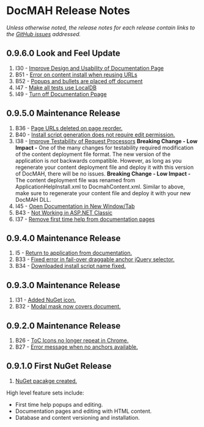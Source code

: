 DocMAH Release Notes
====================

*Unless otherwise noted, the release notes for each release contain links to the [GitHub issues][1] addressed.*

## 0.9.6.0 Look and Feel Update
1. I30 - [Improve Design and Usability of Documentation Page][16]
1. B51 - [Error on content install when reusing URLs][17]
1. B52 - [Popups and bullets are placed off document][18]
1. I47 - [Make all tests use LocalDB][19]
1. I49 - [Turn off Documentation Ppage][20]

## 0.9.5.0 Maintenance Release
1. B36 - [Page URLs deleted on page reorder.][10]
1. B40 - [Install script generation does not require edit permission.][11]
1. I38 - [Improve Testability of Request Processors][12]
		 **Breaking Change - Low Impact -** One of the many changes for testability required
		 modification of the content deployment file format. The new version of the application 
		 is *not* backwards compatible. However, as long as you regenerate your content 
		 deployment file and deploy it with this version of DocMAH, there will be no issues.
		 **Breaking Change - Low Impact -** The content deployment file was renamed 
		 from ApplicationHelpInstall.xml to DocmahContent.xml. Similar to above, make sure to 
		 regenerate your content file and deploy it with your new DocMAH DLL.
1. I45 - [Open Documentation in New Window/Tab][13]
1. B43 - [Not Working in ASP.NET Classic][14]
1. I37 - [Remove first time help from documentation pages][15]

## 0.9.4.0 Maintenance Release
1. I5 - [Return to application from documentation.][6]
1. B33 - [Fixed error in fail-over draggable anchor jQuery selector.][7]
1. B34 - [Downloaded install script name fixed.][8]

## 0.9.3.0 Maintenance Release
1. I31 - [Added NuGet icon.][4]
1. B32 - [Modal mask now covers document.][5]

## 0.9.2.0 Maintenance Release
1. B26 - [ToC Icons no longer repeat in Chrome.][2]
1. B27 - [Error message when no anchors available.][3]

## 0.9.1.0 First NuGet Release
1. [NuGet pacakge created.][9]

High level feature sets include:

+ First time help popups and editing.
+ Documentation pages and editing with HTML content.
+ Database and content versioning and installation.

[1]: https://github.com/Milyli/DocMAH/issues
[2]: https://github.com/Milyli/DocMAH/issues/26
[3]: https://github.com/Milyli/DocMAH/issues/27
[4]: https://github.com/Milyli/DocMAH/issues/31
[5]: https://github.com/Milyli/DocMAH/issues/32
[6]: https://github.com/Milyli/DocMAH/issues/5
[7]: https://github.com/Milyli/DocMAH/issues/33
[8]: https://github.com/Milyli/DocMAH/issues/34
[9]: https://github.com/Milyli/DocMAH/issues/20
[10]: https://github.com/Milyli/DocMAH/issues/36
[11]: https://github.com/Milyli/DocMAH/issues/40
[12]: https://github.com/Milyli/DocMAH/issues/38
[13]: https://github.com/Milyli/DocMAH/issues/45
[14]: https://github.com/Milyli/DocMAH/issues/43
[15]: https://github.com/Milyli/DocMAH/issues/37
[16]: https://github.com/Milyli/DocMAH/issues/30
[17]: https://github.com/Milyli/DocMAH/issues/51
[18]: https://github.com/Milyli/DocMAH/issues/52
[19]: https://github.com/Milyli/DocMAH/issues/47
[20]: https://github.com/Milyli/DocMAH/issues/49